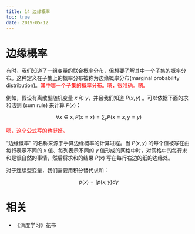 ```yaml
---
title: 14 边缘概率
toc: true
date: 2019-05-12
---
```

# 边缘概率


有时，我们知道了一组变量的联合概率分布，但想要了解其中一个子集的概率分布。这种定义在子集上的概率分布被称为边缘概率分布(marginal probability distribution)。<span style="color:red;">其中哪一个子集的概率分布。嗯，很准确。嗯。</span>

例如，假设有离散型随机变量 $x$ 和 $y$，并且我们知道 $P(x,y)$ 。可以依据下面的求和法则 (sum rule) 来计算 $P(x)$：

$$
\forall x \in \mathrm{x}, P(\mathrm{x}=x)=\sum_{y} P(\mathrm{x}=x, \mathrm{y}=y)\tag{3.3}
$$

<span style="color:red;">嗯，这个公式写的也挺好。</span>

“边缘概率” 的名称来源于手算边缘概率的计算过程。当 $P(x,y)$ 的每个值被写在由每行表示不同的 $x$ 值、每列表示不同的 $y$ 值形成的网格中时，对网格中的每行求和是很自然的事情，然后将求和的结果 $P(x)$ 写在每行右边的纸的边缘处。

对于连续型变量，我们需要用积分替代求和：

$$
p(x)=\int p(x, y) d y\tag{3.4}
$$

# 相关

- 《深度学习》花书

